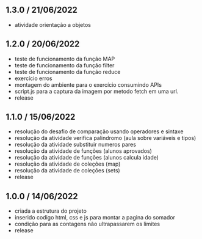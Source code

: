 ## 1.3.0 / 21/06/2022
- atividade orientação a objetos

## 1.2.0 / 20/06/2022
- teste de funcionamento da função MAP
- teste de funcionamento da função filter
- teste de funcionamento da função reduce
- exercício erros
- montagem do ambiente para o exercício consumindo APIs
- script.js para a captura da imagem por metodo fetch em uma url.
- release

## 1.1.0 / 15/06/2022
- resolução do desafio de comparação usando operadores e sintaxe
- resolução da atividade verifica palindromo (aula sobre variáveis e tipos)
- resolução da atividade substituir numeros pares
- resolução da atividade de funções (alunos aprovados)
- resolução da atividade de funções (alunos calcula idade)
- resolução da atividade de coleções (map)
- resolução da atividade de coleções (sets)
- release

## 1.0.0 / 14/06/2022
- criada a estrutura do projeto
- inserido codigo html, css e js para montar a pagina do somador 
- condição para as contagens não ultrapassarem os limites
- release